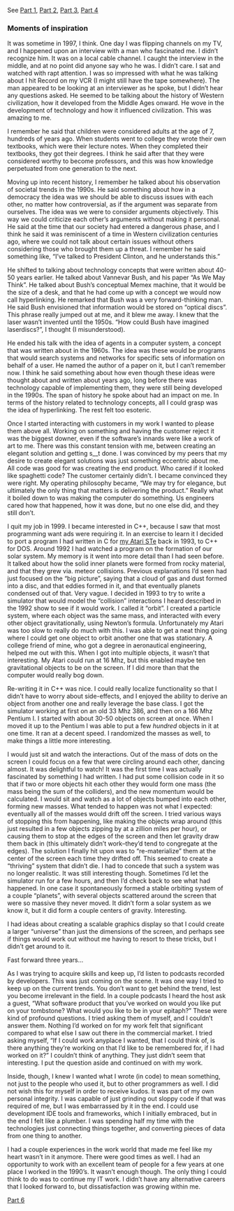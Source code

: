 See [Part 1](https://tekkie.wordpress.com/my-journey-part-1), [Part 2](https://tekkie.wordpress.com/my-journey-part-2), [Part 3](https://tekkie.wordpress.com/my-journey-part-3), [Part 4](https://tekkie.wordpress.com/my-journey-part-4)

### Moments of inspiration

It was sometime in 1997, I think. One day I was flipping channels on my TV, and I happened upon an interview with a man who fascinated me. I didn’t recognize him. It was on a local cable channel. I caught the interview in the middle, and at no point did anyone say who he was. I didn’t care. I sat and watched with rapt attention. I was so impressed with what he was talking about I hit Record on my VCR (I might still have the tape somewhere). The man appeared to be looking at an interviewer as he spoke, but I didn’t hear any questions asked. He seemed to be talking about the history of Western civilization, how it developed from the Middle Ages onward. He wove in the development of technology and how it influenced civilization. This was amazing to me.

I remember he said that children were considered adults at the age of 7, hundreds of years ago. When students went to college they wrote their own textbooks, which were their lecture notes. When they completed their textbooks, they got their degrees. I think he said after that they were considered worthy to become professors, and this was how knowledge perpetuated from one generation to the next.

Moving up into recent history, I remember he talked about his observation of societal trends in the 1990s. He said something about how in a democracy the idea was we should be able to discuss issues with each other, no matter how controversial, as if the argument was separate from ourselves. The idea was we were to consider arguments objectively. This way we could criticize each other’s arguments without making it personal. He said at the time that our society had entered a dangerous phase, and I think he said it was reminiscent of a time in Western civilization centuries ago, where we could not talk about certain issues without others considering those who brought them up a threat. I remember he said something like, “I’ve talked to President Clinton, and he understands this.”

He shifted to talking about technology concepts that were written about 40-50 years earlier. He talked about Vannevar Bush, and his paper “As We May Think”. He talked about Bush’s conceptual Memex machine, that it would be the size of a desk, and that he had come up with a concept we would now call hyperlinking. He remarked that Bush was a very forward-thinking man. He said Bush envisioned that information would be stored on “optical discs”. This phrase really jumped out at me, and it blew me away. I knew that the laser wasn’t invented until the 1950s. “How could Bush have imagined laserdiscs?”, I thought (I misunderstood).

He ended his talk with the idea of agents in a computer system, a concept that was written about in the 1960s. The idea was these would be programs that would search systems and networks for specific sets of information on behalf of a user. He named the author of a paper on it, but I can’t remember now. I think he said something about how even though these ideas were thought about and written about years ago, long before there was technology capable of implementing them, they were still being developed in the 1990s. The span of history he spoke about had an impact on me. In terms of the history related to technology concepts, all I could grasp was the idea of hyperlinking. The rest felt too esoteric.

Once I started interacting with customers in my work I wanted to please them above all. Working on something and having the customer reject it was the biggest downer, even if the software’s innards were like a work of art to me. There was this constant tension with me, between creating an elegant solution and getting s__t done. I was convinced by my peers that my desire to create elegant solutions was just something eccentric about me. All code was good for was creating the end product. Who cared if it looked like spaghetti code? The customer certainly didn’t. I became convinced they were right. My operating philosophy became, “We may try for elegance, but ultimately the only thing that matters is delivering the product.” Really what it boiled down to was making the computer do something. Us engineers cared how that happened, how it was done, but no one else did, and they still don’t.

I quit my job in 1999. I became interested in C++, because I saw that most programming want ads were requiring it. In an exercise to learn it I decided to port a program I had written in C for [my Atari STe](https://tekkie.wordpress.com/2007/11/05/reminiscing-part-4/) back in 1993, to C++ for DOS. Around 1992 I had watched a program on the formation of our solar system. My memory is it went into more detail than I had seen before. It talked about how the solid inner planets were formed from rocky material, and that they grew via. meteor collisions. Previous explanations I’d seen had just focused on the “big picture”, saying that a cloud of gas and dust formed into a disc, and that eddies formed in it, and that eventually planets condensed out of that. Very vague. I decided in 1993 to try to write a simulator that would model the “collision” interactions I heard described in the 1992 show to see if it would work. I called it “orbit”. I created a particle system, where each object was the same mass, and interacted with every other object gravitationally, using Newton’s formula. Unfortunately my Atari was too slow to really do much with this. I was able to get a neat thing going where I could get one object to orbit another one that was stationary. A college friend of mine, who got a degree in aeronautical engineering, helped me out with this. When I got into multiple objects, it wasn’t that interesting. My Atari could run at 16 Mhz, but this enabled maybe ten gravitational objects to be on the screen. If I did more than that the computer would really bog down.

Re-writing it in C++ was nice. I could really localize functionality so that I didn’t have to worry about side-effects, and I enjoyed the ability to derive an object from another one and really leverage the base class. I got the simulator working at first on an old 33 Mhz 386, and then on a 166 Mhz Pentium I. I started with about 30-50 objects on screen at once. When I moved it up to the Pentium I was able to put a few *hundred* objects in it at one time. It ran at a decent speed. I randomized the masses as well, to make things a little more interesting.

I would just sit and watch the interactions. Out of the mass of dots on the screen I could focus on a few that were circling around each other, dancing almost. It was delightful to watch! It was the first time I was actually fascinated by something I had written. I had put some collision code in it so that if two or more objects hit each other they would form one mass (the mass being the sum of the colliders), and the new momentum would be calculated. I would sit and watch as a lot of objects bumped into each other, forming new masses. What tended to happen was not what I expected: eventually all of the masses would drift off the screen. I tried various ways of stopping this from happening, like making the objects wrap around (this just resulted in a few objects zipping by at a zillion miles per hour), or causing them to stop at the edges of the screen and then let gravity draw them back in (this ultimately didn’t work–they’d tend to congregate at the edges). The solution I finally hit upon was to “re-materialize” them at the center of the screen each time they drifted off. This seemed to create a “thriving” system that didn’t die. I had to concede that such a system was no longer realistic. It was still interesting though. Sometimes I’d let the simulator run for a few hours, and then I’d check back to see what had happened. In one case it spontaneously formed a stable orbiting system of a couple “planets”, with several objects scattered around the screen that were so massive they never moved. It didn’t form a solar system as we know it, but it did form a couple centers of gravity. Interesting.

I had ideas about creating a scalable graphics display so that I could create a larger “universe” than just the dimensions of the screen, and perhaps see if things would work out without me having to resort to these tricks, but I didn’t get around to it.

Fast forward three years…

As I was trying to acquire skills and keep up, I’d listen to podcasts recorded by developers. This was just coming on the scene. It was one way I tried to keep up on the current trends. You don’t want to get behind the trend, lest you become irrelevant in the field. In a couple podcasts I heard the host ask a guest, “What software product that you’ve worked on would you like put on your tombstone? What would you like to be in your epitaph?” These were kind of profound questions. I tried asking them of myself, and I couldn’t answer them. Nothing I’d worked on for my work felt that significant compared to what else I saw out there in the commercial market. I tried asking myself, “If I could work anyplace I wanted, that I could think of, is there anything they’re working on that I’d like to be remembered for, if I had worked on it?” I couldn’t think of anything. They just didn’t seem that interesting. I put the question aside and continued on with my work.

Inside, though, I knew I wanted what I wrote (in code) to mean something, not just to the people who used it, but to other programmers as well. I did not wish this for myself in order to receive kudos. It was part of my own personal integrity. I was capable of just grinding out sloppy code if that was required of me, but I was embarrassed by it in the end. I could use development IDE tools and frameworks, which I initially embraced, but in the end I felt like a plumber. I was spending half my time with the technologies just connecting things together, and converting pieces of data from one thing to another.

I had a couple experiences in the work world that made me feel like my heart wasn’t in it anymore. There were good times as well. I had an opportunity to work with an excellent team of people for a few years at one place I worked in the 1990’s. It wasn’t enough though. The only thing I could think to do was to continue my IT work. I didn’t have any alternative careers that I looked forward to, but dissatisfaction was growing within me.

[Part 6](https://tekkie.wordpress.com/my-journey-part-6)
